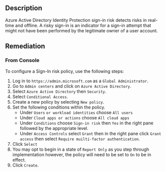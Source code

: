 ## Description

Azure Active Directory Identity Protection sign-in risk detects risks in real-time and offline. A risky sign-in is an indicator for a sign-in attempt that might not have been performed by the legitimate owner of a user account.

## Remediation

### From Console

To configure a Sign-In risk policy, use the following steps:
1. Log in to `https://admin.microsoft.com` as a `Global Administrator`.
2. Go to `Admin centers` and click on `Azure Active Directory`.
3. Select `Azure Active Directory` then `Security`.
4. Select `Conditional Access`.
5. Create a new policy by selecting `New policy`.
6. Set the following conditions within the policy.
    - Under `Users` `or workload identities` choose `All users`
    - Under `Cloud apps or actions` choose `All cloud apps`
    - Under `Conditions` choose `Sign-in risk` then `Yes` in the right pane followed
    by the appropriate level.
    - Under `Access Controls` select `Grant` then in the right pane click `Grant access` then select `Require muilti-factor authentication`.
7. Click `Select`
8. You may opt to begin in a state of `Report Only` as you step through implementation however, the policy will need to be set to `On` to be in effect.
9. Click `Create`.
